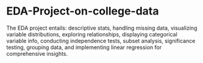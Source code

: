 # EDA-Project-on-college-data
The EDA project entails: descriptive stats, handling missing data, visualizing variable distributions, exploring relationships, displaying categorical variable info, conducting independence tests, subset analysis, significance testing, grouping data, and implementing linear regression for comprehensive insights.
